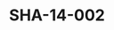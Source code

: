 ---
pid: SHA-14-002
title: SHA-14-002
language: 'en '
collection: Sharhabil Ahmed
original_label: 
rights: Sharhabil Ahmed
location_of_original: Sharhabil Ahmed
photographer_or_studio: 
scanned_from: photograph 8.9 by 13.9
_date: '1965'
location: Tunisia
description: Hassan Saroji
additional_notes: 
permission_display: 'yes'
on_server: 'no'
on_website: 'no'
permalink: "/archive/en/sha-14-002.html"
layout: photo-page
---